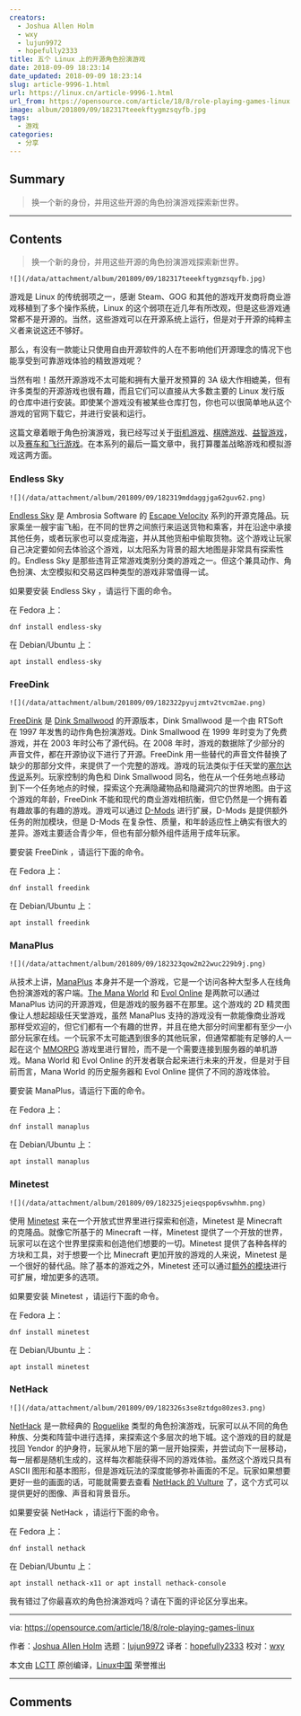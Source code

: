 ```yaml
---
creators:
  - Joshua Allen Holm
  - wxy
  - lujun9972
  - hopefully2333
title: 五个 Linux 上的开源角色扮演游戏
date: 2018-09-09 18:23:14
date_updated: 2018-09-09 18:23:14
slug: article-9996-1.html
url: https://linux.cn/article-9996-1.html
url_from: https://opensource.com/article/18/8/role-playing-games-linux
image: album/201809/09/182317teeekftygmzsqyfb.jpg
tags:
  - 游戏
categories:
  - 分享
---
```


## Summary

> 换一个新的身份，并用这些开源的角色扮演游戏探索新世界。

***

<!-- more -->

## Contents

> 
> 换一个新的身份，并用这些开源的角色扮演游戏探索新世界。
> 
> 
> 

`![](/data/attachment/album/201809/09/182317teeekftygmzsqyfb.jpg)`

游戏是 Linux 的传统弱项之一，感谢 Steam、GOG 和其他的游戏开发商将商业游戏移植到了多个操作系统，Linux 的这个弱项在近几年有所改观，但是这些游戏通常都不是开源的。当然，这些游戏可以在开源系统上运行，但是对于开源的纯粹主义者来说这还不够好。

那么，有没有一款能让只使用自由开源软件的人在不影响他们开源理念的情况下也能享受到可靠游戏体验的精致游戏呢？

当然有啦！虽然开源游戏不太可能和拥有大量开发预算的 3A 级大作相媲美，但有许多类型的开源游戏也很有趣，而且它们可以直接从大多数主要的 Linux 发行版的仓库中进行安装。即使某个游戏没有被某些仓库打包，你也可以很简单地从这个游戏的官网下载它，并进行安装和运行。

这篇文章着眼于角色扮演游戏，我已经写过关于[街机游戏](https://opensource.com/article/18/1/arcade-games-linux)、[棋牌游戏](https://opensource.com/article/18/3/card-board-games-linux)、[益智游戏](https://opensource.com/article/18/6/puzzle-games-linux)，以及[赛车和飞行游戏](https://opensource.com/article/18/7/racing-flying-games-linux)。在本系列的最后一篇文章中，我打算覆盖战略游戏和模拟游戏这两方面。

### Endless Sky

`![](/data/attachment/album/201809/09/182319mddaggjga62guv62.png)`

[Endless Sky](https://endless-sky.github.io/) 是 Ambrosia Software 的 [Escape Velocity](https://en.wikipedia.org/wiki/Escape_Velocity_(video_game)) 系列的开源克隆品。玩家乘坐一艘宇宙飞船，在不同的世界之间旅行来运送货物和乘客，并在沿途中承接其他任务，或者玩家也可以变成海盗，并从其他货船中偷取货物。这个游戏让玩家自己决定要如何去体验这个游戏，以太阳系为背景的超大地图是非常具有探索性的。Endless Sky 是那些违背正常游戏类别分类的游戏之一。但这个兼具动作、角色扮演、太空模拟和交易这四种类型的游戏非常值得一试。

如果要安装 Endless Sky ，请运行下面的命令。

在 Fedora 上：

```shell
dnf install endless-sky
```

在 Debian/Ubuntu 上：

```shell
apt install endless-sky
```

### FreeDink

`![](/data/attachment/album/201809/09/182322pyujzmtv2tvcm2ae.png)`

[FreeDink](http://www.gnu.org/software/freedink/) 是 [Dink Smallwood](http://www.rtsoft.com/pages/dink.php) 的开源版本，Dink Smallwood 是一个由 RTSoft 在 1997 年发售的动作角色扮演游戏。Dink Smallwood 在 1999 年时变为了免费游戏，并在 2003 年时公布了源代码。在 2008 年时，游戏的数据除了少部分的声音文件，都在开源协议下进行了开源。FreeDink 用一些替代的声音文件替换了缺少的那部分文件，来提供了一个完整的游戏。游戏的玩法类似于任天堂的[塞尔达传说](https://en.wikipedia.org/wiki/The_Legend_of_Zelda)系列。玩家控制的角色和 Dink Smallwood 同名，他在从一个任务地点移动到下一个任务地点的时候，探索这个充满隐藏物品和隐藏洞穴的世界地图。由于这个游戏的年龄，FreeDink 不能和现代的商业游戏相抗衡，但它仍然是一个拥有着有趣故事的有趣的游戏。游戏可以通过 [D-Mods](http://www.dinknetwork.com/files/category_dmod/) 进行扩展，D-Mods 是提供额外任务的附加模块，但是 D-Mods 在复杂性、质量，和年龄适应性上确实有很大的差异。游戏主要适合青少年，但也有部分额外组件适用于成年玩家。

要安装 FreeDink ，请运行下面的命令。

在 Fedora 上：

```shell
dnf install freedink
```

在 Debian/Ubuntu 上：

```shell
apt install freedink
```

### ManaPlus

`![](/data/attachment/album/201809/09/182323qow2m22wuc229b9j.png)`

从技术上讲，[ManaPlus](http://manaplus.org/) 本身并不是一个游戏，它是一个访问各种大型多人在线角色扮演游戏的客户端。[The Mana World](http://www.themanaworld.org/) 和 [Evol Online](http://evolonline.org/) 是两款可以通过 ManaPlus 访问的开源游戏，但是游戏的服务器不在那里。这个游戏的 2D 精灵图像让人想起超级任天堂游戏，虽然 ManaPlus 支持的游戏没有一款能像商业游戏那样受欢迎的，但它们都有一个有趣的世界，并且在绝大部分时间里都有至少一小部分玩家在线。一个玩家不太可能遇到很多的其他玩家，但通常都能有足够的人一起在这个 [MMORPG](https://en.wikipedia.org/wiki/Massively_multiplayer_online_role-playing_game) 游戏里进行冒险，而不是一个需要连接到服务器的单机游戏。Mana World 和 Evol Online 的开发者联合起来进行未来的开发，但是对于目前而言，Mana World 的历史服务器和 Evol Online 提供了不同的游戏体验。

要安装 ManaPlus，请运行下面的命令。

在 Fedora 上：

```shell
dnf install manaplus
```

在 Debian/Ubuntu 上：

```shell
apt install manaplus
```

### Minetest

`![](/data/attachment/album/201809/09/182325jeieqspop6vswhhm.png)`

使用 [Minetest](https://www.minetest.net/) 来在一个开放式世界里进行探索和创造，Minetest 是 Minecraft 的克隆品。就像它所基于的 Minecraft 一样，Minetest 提供了一个开放的世界，玩家可以在这个世界里探索和创造他们想要的一切。Minetest 提供了各种各样的方块和工具，对于想要一个比 Minecraft 更加开放的游戏的人来说，Minetest 是一个很好的替代品。除了基本的游戏之外，Minetest 还可以通过[额外的模块](https://wiki.minetest.net/Mods)进行可扩展，增加更多的选项。

如果要安装 Minetest ，请运行下面的命令。

在 Fedora 上：

```shell
dnf install minetest
```

在 Debian/Ubuntu 上：

```shell
apt install minetest
```

### NetHack

`![](/data/attachment/album/201809/09/182326s3se8ztdgo80zes3.png)`

[NetHack](https://www.nethack.org/) 是一款经典的 [Roguelike](https://en.wikipedia.org/wiki/Roguelike) 类型的角色扮演游戏，玩家可以从不同的角色种族、分类和阵营中进行选择，来探索这个多层次的地下城。这个游戏的目的就是找回 Yendor 的护身符，玩家从地下层的第一层开始探索，并尝试向下一层移动，每一层都是随机生成的，这样每次都能获得不同的游戏体验。虽然这个游戏只具有 ASCII 图形和基本图形，但是游戏玩法的深度能够弥补画面的不足。玩家如果想要更好一些的画面的话，可能就需要去查看 [NetHack 的 Vulture](http://www.darkarts.co.za/vulture-for-nethack) 了，这个方式可以提供更好的图像、声音和背景音乐。

如果要安装 NetHack ，请运行下面的命令。

在 Fedora 上：

```shell
dnf install nethack
```

在 Debian/Ubuntu 上：

```shell
apt install nethack-x11 or apt install nethack-console
```

我有错过了你最喜欢的角色扮演游戏吗？请在下面的评论区分享出来。

---

via: <https://opensource.com/article/18/8/role-playing-games-linux>

作者：[Joshua Allen Holm](https://opensource.com/users/holmja) 选题：[lujun9972](https://github.com/lujun9972) 译者：[hopefully2333](https://github.com/hopefully2333) 校对：[wxy](https://github.com/wxy)

本文由 [LCTT](https://github.com/LCTT/TranslateProject) 原创编译，[Linux中国](https://linux.cn/) 荣誉推出

***

## Comments
